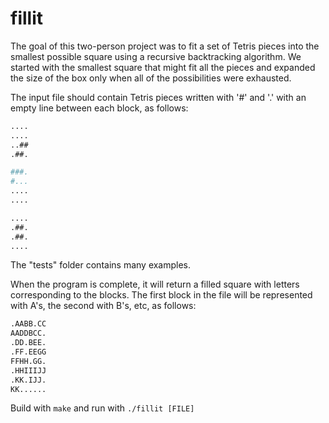 # fillit

The goal of this two-person project was to fit a set of Tetris pieces into 
the smallest possible square using a recursive backtracking algorithm. We 
started with the smallest square that might fit all the pieces and expanded
the size of the box only when all of the possibilities were exhausted. 

The input file should contain Tetris pieces written with '#' and '.' with an
empty line between each block, as follows:
```bash
....
....
..##
.##.

###.
#...
....
....

....
.##.
.##.
....
```

The "tests" folder contains many examples.

When the program is complete, it will return a filled square with letters
corresponding to the blocks. The first block in the file will be represented
with A's, the second with B's, etc, as follows:

```bash
.AABB.CC
AADDBCC.
.DD.BEE.
.FF.EEGG
FFHH.GG.
.HHIIIJJ
.KK.IJJ.
KK......
```

Build with `make` and run with `./fillit [FILE]`
